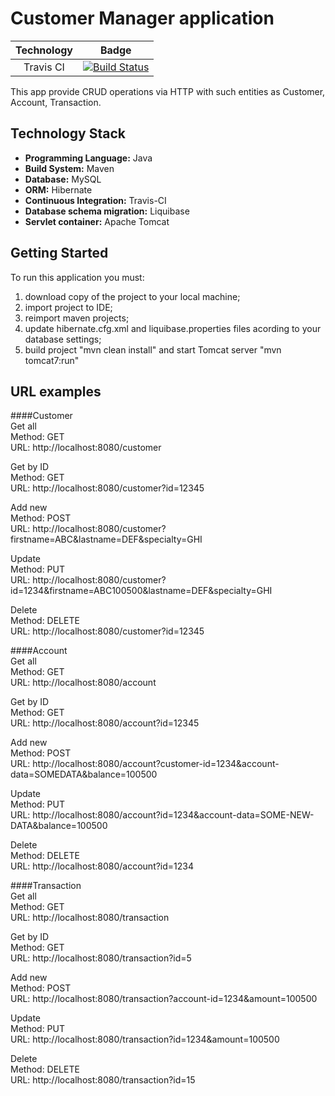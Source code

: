 ﻿# Customer Manager application

| Technology | Badge |
|:-----------:|:-----:|
| Travis CI | [![Build Status](https://travis-ci.com/NewbieLM/customermanager.svg?branch=master)](https://travis-ci.com/NewbieLM/customermanager) |



This app provide CRUD operations via HTTP with such entities as Customer, Account, Transaction. 

## Technology Stack
* **Programming Language:** Java
* **Build System:** Maven
* **Database:** MySQL
* **ORM:** Hibernate
* **Continuous Integration:** Travis-CI 
* **Database schema migration:** Liquibase
* **Servlet container:** Apache Tomcat


## Getting Started
To run this application you must:
1. download copy of the project to your local machine;
2. import project to IDE;
3. reimport maven projects;
4. update hibernate.cfg.xml and liquibase.properties files acording to your database settings;
5. build project "mvn clean install" and start Tomcat server "mvn tomcat7:run"

## URL examples
####Customer
<br/>Get all
<br/>Method: GET
<br/>URL: http://localhost:8080/customer

Get by ID
<br/>Method: GET
<br/>URL: http://localhost:8080/customer?id=12345

Add new
<br/>Method: POST
<br/>URL: http://localhost:8080/customer?firstname=ABC&lastname=DEF&specialty=GHI

Update
<br/>Method: PUT
<br/>URL: http://localhost:8080/customer?id=1234&firstname=ABC100500&lastname=DEF&specialty=GHI

Delete
<br/>Method: DELETE
<br/>URL: http://localhost:8080/customer?id=12345

####Account
<br/>Get all
<br/>Method: GET
<br/>URL: http://localhost:8080/account

Get by ID
<br/>Method: GET
<br/>URL: http://localhost:8080/account?id=12345

Add new
<br/>Method: POST
<br/>URL: http://localhost:8080/account?customer-id=1234&account-data=SOMEDATA&balance=100500

Update
<br/>Method: PUT
<br/>URL: http://localhost:8080/account?id=1234&account-data=SOME-NEW-DATA&balance=100500

Delete
<br/>Method: DELETE
<br/>URL: http://localhost:8080/account?id=1234

####Transaction
<br/>Get all
<br/>Method: GET
<br/>URL: http://localhost:8080/transaction

Get by ID
<br/>Method: GET
<br/>URL: http://localhost:8080/transaction?id=5

Add new
<br/>Method: POST
<br/>URL: http://localhost:8080/transaction?account-id=1234&amount=100500

Update
<br/>Method: PUT
<br/>URL: http://localhost:8080/transaction?id=1234&amount=100500

Delete
<br/>Method: DELETE
<br/>URL: http://localhost:8080/transaction?id=15